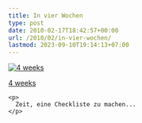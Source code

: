 ```yaml
---
title: In vier Wochen
type: post
date: 2010-02-17T18:42:57+00:00
url: /2010/02/in-vier-wochen/
lastmod: 2023-09-10T19:14:13+07:00
---
```

<div class="media image">
  <a href="http://www.flickr.com/photos/schreibblogade/4366839987/" title="4 weeks"><img src="//farm5.static.flickr.com/4064/4366839987_8f659c26e3.jpg" alt="4 weeks" /></p>

  <p>
    4 weeks
  </p>

  <p>
    </a></div>

    <p>
      Zeit, eine Checkliste zu machen...
    </p>
